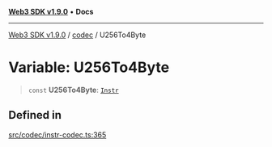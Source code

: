 [**Web3 SDK v1.9.0**](../../../README.md) • **Docs**

***

[Web3 SDK v1.9.0](../../../globals.md) / [codec](../README.md) / U256To4Byte

# Variable: U256To4Byte

> `const` **U256To4Byte**: [`Instr`](../type-aliases/Instr.md)

## Defined in

[src/codec/instr-codec.ts:365](https://github.com/Mystic-Nayy/alephium-web3/blob/ee41f5e0e7d7fb0b155fe62f05b2ac03772895ca/packages/web3/src/codec/instr-codec.ts#L365)
